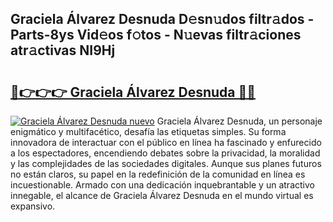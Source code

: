## Graciela Álvarez Desnuda D𝚎sn𝚞dos filtr𝚊dos - Parts-8ys Vid𝚎os f𝚘tos - N𝚞evas filtr𝚊ciones atr𝚊ctivas NI9Hj

# <h2><a href="http://mb4f91x.tromn.icu/?c=Graciela+%c3%81lvarez+Desnuda">🔗👉👉👉 Graciela Álvarez Desnuda 🔗🔗</a></h2>

[![Graciela Álvarez Desnuda nuevo](https://i.imgur.com/pEAQMta.gif)](http://mb4f91x.tromn.icu/?c=Graciela+%c3%81lvarez+Desnuda)
Graciela Álvarez Desnuda, un personaje enigmático y multifacético, desafía las etiquetas simples. Su forma innovadora de interactuar con el público en línea ha fascinado y enfurecido a los espectadores, encendiendo debates sobre la privacidad, la moralidad y las complejidades de las sociedades digitales. Aunque sus planes futuros no están claros, su papel en la redefinición de la comunidad en línea es incuestionable. Armado con una dedicación inquebrantable y un atractivo innegable, el alcance de Graciela Álvarez Desnuda en el mundo virtual es expansivo.
